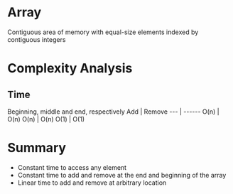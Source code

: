 # Array

Contiguous area of memory with equal-size elements indexed by contiguous integers

# Complexity Analysis

## Time

Beginning, middle and end, respectively
Add | Remove 
--- | ------
O(n) | O(n)
O(n) | O(n)
O(1) | O(1)

# Summary

* Constant time to access any element
* Constant time to add and remove at the end and beginning of the array
* Linear time to add and remove at arbitrary location

